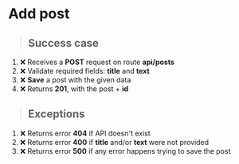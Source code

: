 # Add post

> ## Success case

1. ❌ Receives a **POST** request on route **api/posts**
2. ❌ Validate required fields: **title** and **text**
3. ❌ **Save** a post with the given data
4. ❌ Returns **201**, with the post + **id**

> ## Exceptions

1. ❌ Returns error **404** if API doesn't exist
2. ❌ Returns error **400** if **title** and/or **text** were not provided
3. ❌ Returns error **500** if any error happens trying to save the post